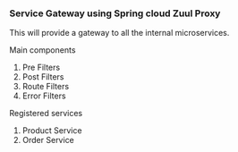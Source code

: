 ### Service Gateway using Spring cloud Zuul Proxy

This will provide a gateway to all the internal microservices.

Main components
  1. Pre Filters
  2. Post Filters
  3. Route Filters
  4. Error Filters
  


Registered services
  1. Product Service
  2. Order Service
  